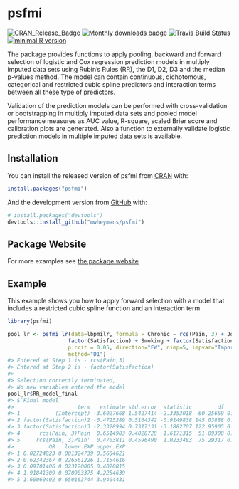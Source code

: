 
<!-- README.md is generated from README.Rmd. Please edit that file -->

# psfmi

[![CRAN\_Release\_Badge](https://www.r-pkg.org/badges/version-ago/psfmi)](https://CRAN.R-project.org/package=psfmi)
[![Monthly downloads
badge](https://cranlogs.r-pkg.org/badges/last-month/psfmi?color=blue)](https://CRAN.R-project.org/package=psfmi)
[![Travis Build
Status](https://travis-ci.com/mwheymans/psfmi.svg?branch=master)](https://travis-ci.org/mwheymans/psfmi)
[![minimal R
version](https://img.shields.io/badge/R%3E%3D-3.6.0-6666ff.svg)](https://cran.r-project.org/)

The package provides functions to apply pooling, backward and forward
selection of logistic and Cox regression prediction models in multiply
imputed data sets using Rubin’s Rules (RR), the D1, D2, D3 and the
median p-values method. The model can contain continuous, dichotomous,
categorical and restricted cubic spline predictors and interaction terms
between all these type of predictors.

Validation of the prediction models can be performed with
cross-validation or bootstrapping in multiply imputed data sets and
pooled model performance measures as AUC value, R-square, scaled Brier
score and calibration plots are generated. Also a function to externally
validate logistic prediction models in multiple imputed data sets is
available.

## Installation

You can install the released version of psfmi from
[CRAN](https://CRAN.R-project.org) with:

``` r
install.packages("psfmi")
```

And the development version from [GitHub](https://github.com/) with:

``` r
# install.packages("devtools")
devtools::install_github("mwheymans/psfmi")
```

## Package Website

For more examples see [the package
website](https://mwheymans.github.io/psfmi/)

## Example

This example shows you how to apply forward selection with a model that
includes a restricted cubic spline function and an interaction term.

``` r
library(psfmi)

pool_lr <- psfmi_lr(data=lbpmilr, formula = Chronic ~ rcs(Pain, 3) + JobDemands + rcs(Tampascale, 3) +
                   factor(Satisfaction) + Smoking + factor(Satisfaction)*rcs(Pain, 3) ,
                   p.crit = 0.05, direction="FW", nimp=5, impvar="Impnr",
                   method="D1")
#> Entered at Step 1 is - rcs(Pain,3)
#> Entered at Step 2 is - factor(Satisfaction)
#> 
#> Selection correctly terminated, 
#> No new variables entered the model
pool_lr$RR_model_final
#> $`Final model`
#>                    term   estimate std.error  statistic        df     p.value
#> 1           (Intercept) -3.6027668 1.5427414 -2.3353018  60.25659 0.022875170
#> 2 factor(Satisfaction)2 -0.4725289 0.5164342 -0.9149838 145.03888 0.361718841
#> 3 factor(Satisfaction)3 -2.3328994 0.7317131 -3.1882707 122.95905 0.001815476
#> 4      rcs(Pain, 3)Pain  0.6514983 0.4028728  1.6171315  51.09308 0.112008088
#> 5     rcs(Pain, 3)Pain'  0.4703811 0.4596490  1.0233483  75.29317 0.309419924
#>           OR   lower.EXP upper.EXP
#> 1 0.02724823 0.001324739 0.5604621
#> 2 0.62342367 0.226561226 1.7154616
#> 3 0.09701406 0.023120005 0.4070815
#> 4 1.91841309 0.870983375 4.2254639
#> 5 1.60060402 0.650163744 3.9404431
```
